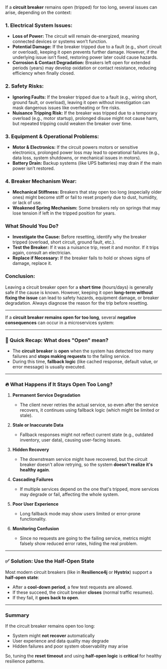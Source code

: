 If a **circuit breaker** remains open (tripped) for too long, several issues can arise, depending on the context:

### **1. Electrical System Issues:**
   - **Loss of Power:** The circuit will remain de-energized, meaning connected devices or systems won’t function.
   - **Potential Damage:** If the breaker tripped due to a fault (e.g., short circuit or overload), keeping it open prevents further damage. However, if the underlying issue isn’t fixed, restoring power later could cause hazards.
   - **Corrosion & Contact Degradation:** Breakers left open for extended periods (years) may develop oxidation or contact resistance, reducing efficiency when finally closed.

### **2. Safety Risks:**
   - **Ignoring Faults:** If the breaker tripped due to a fault (e.g., wiring short, ground fault, or overload), leaving it open without investigation can mask dangerous issues like overheating or fire risks.
   - **Nuisance Tripping Risk:** If the breaker was tripped due to a temporary overload (e.g., motor startup), prolonged disuse might not cause harm, but repeated tripping could weaken the breaker over time.

### **3. Equipment & Operational Problems:**
   - **Motor & Electronics:** If the circuit powers motors or sensitive electronics, prolonged power loss may lead to operational failures (e.g., data loss, system shutdowns, or mechanical issues in motors).
   - **Battery Drain:** Backup systems (like UPS batteries) may drain if the main power isn’t restored.

### **4. Breaker Mechanism Wear:**
   - **Mechanical Stiffness:** Breakers that stay open too long (especially older ones) might become stiff or fail to reset properly due to dust, humidity, or lack of use.
   - **Weakened Spring Mechanism:** Some breakers rely on springs that may lose tension if left in the tripped position for years.

### **What Should You Do?**
   - **Investigate the Cause:** Before resetting, identify why the breaker tripped (overload, short circuit, ground fault, etc.).
   - **Test the Breaker:** If it was a nuisance trip, reset it and monitor. If it trips again, consult an electrician.
   - **Replace if Necessary:** If the breaker fails to hold or shows signs of damage, replace it.

### **Conclusion:**  
Leaving a circuit breaker open for a **short time** (hours/days) is generally safe if the cause is known. However, keeping it open **long-term without fixing the issue** can lead to safety hazards, equipment damage, or breaker degradation. Always diagnose the reason for the trip before resetting.

---

If a **circuit breaker remains open for too long**, several **negative consequences** can occur in a microservices system:

---

### 🔁 Quick Recap: What does "Open" mean?

* The **circuit breaker** is **open** when the system has detected too many failures and **stops making requests** to the failing service.
* During this time, **fallback logic** (like cached response, default value, or error message) is usually executed.

---

### 🔥 What Happens if It Stays Open Too Long?

1. **Permanent Service Degradation**

   * The client never retries the actual service, so even after the service recovers, it continues using fallback logic (which might be limited or stale).

2. **Stale or Inaccurate Data**

   * Fallback responses might not reflect current state (e.g., outdated inventory, user data), causing user-facing issues.

3. **Hidden Recovery**

   * The downstream service might have recovered, but the circuit breaker doesn't allow retrying, so the system **doesn't realize it's healthy again**.

4. **Cascading Failures**

   * If multiple services depend on the one that's tripped, more services may degrade or fail, affecting the whole system.

5. **Poor User Experience**

   * Long fallback mode may show users limited or error-prone functionality.

6. **Monitoring Confusion**

   * Since no requests are going to the failing service, metrics might falsely show reduced error rates, hiding the real problem.

---

### ✅ Solution: Use the **Half-Open State**

Most modern circuit breakers (like in **Resilience4j** or **Hystrix**) support a **half-open state**:

* After a **cool-down period**, a few test requests are allowed.
* If these succeed, the circuit breaker **closes** (normal traffic resumes).
* If they fail, it **goes back to open**.

---

### Summary

If the circuit breaker remains open too long:

* System might **not recover** automatically
* User experience and data quality may degrade
* Hidden failures and poor system observability may arise

So, tuning the **reset timeout** and using **half-open logic** is **critical** for healthy resilience patterns.
